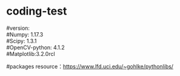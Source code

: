 # coding-test  
#version:  
#Numpy: 1.17.3  
#Scipy: 1.3.1  
#OpenCV-python: 4.1.2   
#Matplotlib:3.2.0rcl  

#packages resource：https://www.lfd.uci.edu/~gohlke/pythonlibs/     
